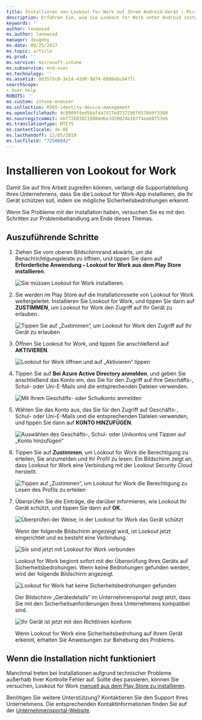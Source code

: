 ```yaml
---
title: Installieren von Lookout for Work auf Ihrem Android-Gerät | Microsoft-Dokumentation
description: Erfahren Sie, wie Sie Lookout for Work unter Android installieren können.
keywords: ''
author: lenewsad
ms.author: lanewsad
manager: dougeby
ms.date: 09/25/2017
ms.topic: article
ms.prod: ''
ms.service: microsoft-intune
ms.subservice: end-user
ms.technology: ''
ms.assetid: 0d357dc0-3e14-43d0-9874-6886ebc847fc
searchScope:
- User help
ROBOTS: ''
ms.custom: intune-enduser
ms.collection: M365-identity-device-management
ms.openlocfilehash: 4c0809f4ed50af4a7417e8237296f657669f3300
ms.sourcegitcommit: ebf72b038219904d6e7d20024b107f4aa68f57e6
ms.translationtype: MTE75
ms.contentlocale: de-DE
ms.lasthandoff: 12/05/2019
ms.locfileid: "72508042"
---
```

# <a name="install-lookout-for-work"></a>Installieren von Lookout for Work

Damit Sie auf Ihre Arbeit zugreifen können, verlangt die Supportabteilung Ihres Unternehmens, dass Sie die Lookout for Work-App installieren, die Ihr Gerät schützen soll, indem sie mögliche Sicherheitsbedrohungen erkennt.

Wenn Sie Probleme mit der Installation haben, versuchen Sie es mit den Schritten zur Problembehandlung am Ende dieses Themas.

## <a name="what-you-need-to-do"></a>Auszuführende Schritte

1. Ziehen Sie vom oberen Bildschirmrand abwärts, um die Benachrichtigungsleiste zu öffnen, und tippen Sie dann auf **Erforderliche Anwendung – Lookout for Work aus dem Play Store installieren**.

   ![Sie müssen Lookout for Work installieren.](./media/lookout-required-app-install-android.png)

2. Sie werden im Play Store auf die Installationsseite von Lookout for Work weitergeleitet. Installieren Sie Lookout for Work, und tippen Sie dann auf **ZUSTIMMEN**, um Lookout for Work den Zugriff auf Ihr Gerät zu erlauben.

   ![Tippen Sie auf „Zustimmen“, um Lookout for Work den Zugriff auf Ihr Gerät zu erlauben](./media/lookout-accept-store-permissions-android.png)

3. Öffnen Sie Lookout for Work, und tippen Sie anschließend auf **AKTIVIEREN**.

   ![Lookout for Work öffnen und auf „Aktivieren“ tippen](./media/lookout-activate-button-android.png)

4. Tippen Sie auf **Bei Azure Active Directory anmelden**, und geben Sie anschließend das Konto ein, das Sie für den Zugriff auf Ihre Geschäfts-, Schul- oder Uni-E-Mails und die entsprechenden Dateien verwenden.

   ![Mit Ihrem Geschäfts- oder Schulkonto anmelden](./media/lookout-sign-in-azure-android.png)

5. Wählen Sie das Konto aus, das Sie für den Zugriff auf Geschäfts-, Schul- oder Uni-E-Mails und die entsprechenden Dateien verwenden, und tippen Sie dann auf **KONTO HINZUFÜGEN**.

   ![Auswählen des Geschäfts-, Schul- oder Unikontos und Tippen auf „Konto hinzufügen“](./media/lookout-pick-account-android.png)

6. Tippen Sie auf **Zustimmen**, um Lookout for Work die Berechtigung zu erteilen, Sie anzumelden und Ihr Profil zu lesen. Ein Bildschirm zeigt an, dass Lookout for Work eine Verbindung mit der Lookout Security Cloud herstellt.

   ![Tippen auf „Zustimmen“, um Lookout for Work die Berechtigung zu Lesen des Profils zu erteilen](./media/lookout-needs-permission-to-view-profile-android.png)

7. Überprüfen Sie die Einträge, die darüber informieren, wie Lookout Ihr Gerät schützt, und tippen Sie dann auf **OK**.

   ![Überprüfen der Weise, in der Lookout for Work das Gerät schützt](./media/lookout-how-it-protects-your-device-android.png)

   Wenn der folgende Bildschirm angezeigt wird, ist Lookout jetzt eingerichtet und es besteht eine Verbindung.

   ![Sie sind jetzt mit Lookout for Work verbunden](./media/lookout-you-are-now-connected-android.png)

   Lookout for Work beginnt sofort mit der Überprüfung Ihres Geräts auf Sicherheitsbedrohungen. Wenn keine Bedrohungen gefunden werden, wird der folgende Bildschirm angezeigt.

   ![Lookout for Work hat keine Sicherheitsbedrohungen gefunden](./media/lookout-scan-no-threats-found-android.png)

   Der Bildschirm „Gerätedetails“ im Unternehmensportal zeigt jetzt, dass Sie mit den Sicherheitsanforderungen Ihres Unternehmens kompatibel sind.

    ![Ihr Gerät ist jetzt mit den Richtlinien konform](./media/mtd-device-now-compliant-android.png)

   Wenn Lookout for Work eine Sicherheitsbedrohung auf Ihrem Gerät erkennt, erhalten Sie Anweisungen zur Behebung des Problems.

## <a name="if-the-installation-doesnt-work"></a>Wenn die Installation nicht funktioniert

Manchmal treten bei Installationen aufgrund technischer Probleme außerhalb Ihrer Kontrolle Fehler auf. Sollte dies passieren, können Sie versuchen, Lookout for Work [manuell aus dem Play Store zu installieren](https://play.google.com/store/apps/details?id=com.lookout.enterprise).


Benötigen Sie weitere Unterstützung? Kontaktieren Sie den Support Ihres Unternehmens. Die entsprechenden Kontaktinformationen finden Sie auf der [Unternehmensportal-Website](https://go.microsoft.com/fwlink/?linkid=2010980).

